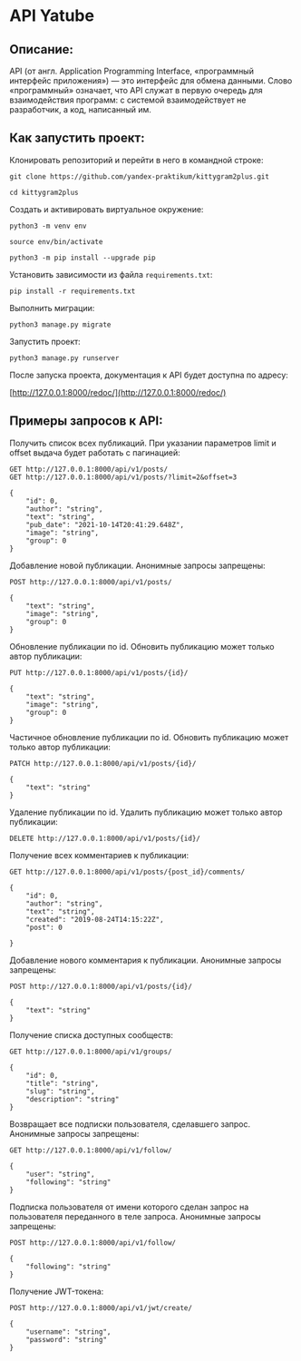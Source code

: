 # API Yatube
## Описание:
API (от англ. Application Programming Interface, «программный интерфейс приложения») — это интерфейс для обмена данными. Слово «программный» означает, что API служат в первую очередь для взаимодействия программ: с системой взаимодействует не разработчик, а код, написанный им.

## Как запустить проект:

Клонировать репозиторий и перейти в него в командной строке:

```
git clone https://github.com/yandex-praktikum/kittygram2plus.git

cd kittygram2plus
```

Cоздать и активировать виртуальное окружение:

```
python3 -m venv env

source env/bin/activate

python3 -m pip install --upgrade pip
```

Установить зависимости из файла `requirements.txt`:

```
pip install -r requirements.txt
```

Выполнить миграции:

```
python3 manage.py migrate
```

Запустить проект:

```
python3 manage.py runserver
```

После запуска проекта, документация к API будет доступна по адресу:


[http://127.0.0.1:8000/redoc/](http://127.0.0.1:8000/redoc/)

## Примеры запросов к API:

Получить список всех публикаций. При указании параметров limit и offset выдача будет работать с пагинацией:

```
GET http://127.0.0.1:8000/api/v1/posts/
GET http://127.0.0.1:8000/api/v1/posts/?limit=2&offset=3

{
    "id": 0,
    "author": "string",
    "text": "string",
    "pub_date": "2021-10-14T20:41:29.648Z",
    "image": "string",
    "group": 0
}
```

Добавление новой публикации. Анонимные запросы запрещены:

```
POST http://127.0.0.1:8000/api/v1/posts/

{
    "text": "string",
    "image": "string",
    "group": 0
}
```

Обновление публикации по id. Обновить публикацию может только автор публикации:

```
PUT http://127.0.0.1:8000/api/v1/posts/{id}/

{
    "text": "string",
    "image": "string",
    "group": 0
}
```

Частичное обновление публикации по id. Обновить публикацию может только автор публикации:

```
PATCH http://127.0.0.1:8000/api/v1/posts/{id}/

{
    "text": "string"
}
```

Удаление публикации по id. Удалить публикацию может только автор публикации:

```
DELETE http://127.0.0.1:8000/api/v1/posts/{id}/
```

Получение всех комментариев к публикации:

```
GET http://127.0.0.1:8000/api/v1/posts/{post_id}/comments/

{
    "id": 0,
    "author": "string",
    "text": "string",
    "created": "2019-08-24T14:15:22Z",
    "post": 0

}
```

Добавление нового комментария к публикации. Анонимные запросы запрещены:

```
POST http://127.0.0.1:8000/api/v1/posts/{id}/

{
    "text": "string"
}
```

Получение списка доступных сообществ:

```
GET http://127.0.0.1:8000/api/v1/groups/

{
    "id": 0,
    "title": "string",
    "slug": "string",
    "description": "string"
}
```

Возвращает все подписки пользователя, сделавшего запрос. Анонимные запросы запрещены:

```
GET http://127.0.0.1:8000/api/v1/follow/

{
    "user": "string",
    "following": "string"
}
```

Подписка пользователя от имени которого сделан запрос на пользователя переданного в теле запроса. Анонимные запросы запрещены:

```
POST http://127.0.0.1:8000/api/v1/follow/

{
    "following": "string"
}
```

Получение JWT-токена:

```
POST http://127.0.0.1:8000/api/v1/jwt/create/

{
    "username": "string",
    "password": "string"
}
```
